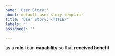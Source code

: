 ```yaml
---
name: 'User Story:'
about: default user story template
title: 'User Story: <TITLE>'
labels: ''
assignees: ''

---
```


as a **role** I can **capability** so that **received benefit**

